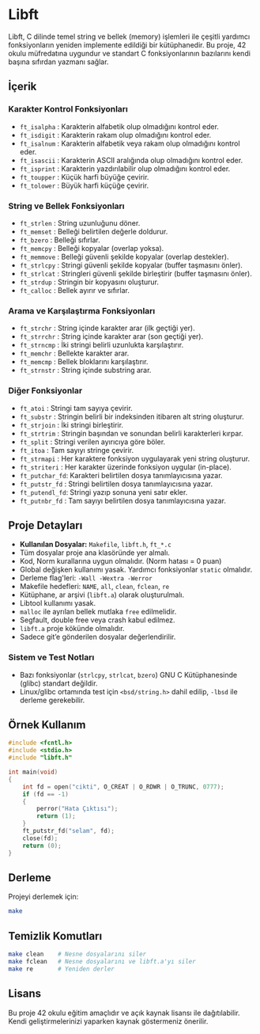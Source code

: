# Libft

Libft, C dilinde temel string ve bellek (memory) işlemleri ile çeşitli yardımcı fonksiyonların yeniden implemente edildiği bir kütüphanedir. Bu proje, 42 okulu müfredatına uygundur ve standart C fonksiyonlarının bazılarını kendi başına sıfırdan yazmanı sağlar.

## İçerik

### Karakter Kontrol Fonksiyonları

- `ft_isalpha`   : Karakterin alfabetik olup olmadığını kontrol eder.
- `ft_isdigit`   : Karakterin rakam olup olmadığını kontrol eder.
- `ft_isalnum`   : Karakterin alfabetik veya rakam olup olmadığını kontrol eder.
- `ft_isascii`   : Karakterin ASCII aralığında olup olmadığını kontrol eder.
- `ft_isprint`   : Karakterin yazdırılabilir olup olmadığını kontrol eder.
- `ft_toupper`   : Küçük harfi büyüğe çevirir.
- `ft_tolower`   : Büyük harfi küçüğe çevirir.

### String ve Bellek Fonksiyonları

- `ft_strlen`    : String uzunluğunu döner.
- `ft_memset`    : Belleği belirtilen değerle doldurur.
- `ft_bzero`     : Belleği sıfırlar.
- `ft_memcpy`    : Belleği kopyalar (overlap yoksa).
- `ft_memmove`   : Belleği güvenli şekilde kopyalar (overlap destekler).
- `ft_strlcpy`   : Stringi güvenli şekilde kopyalar (buffer taşmasını önler).
- `ft_strlcat`   : Stringleri güvenli şekilde birleştirir (buffer taşmasını önler).
- `ft_strdup`    : Stringin bir kopyasını oluşturur.
- `ft_calloc`    : Bellek ayırır ve sıfırlar.

### Arama ve Karşılaştırma Fonksiyonları

- `ft_strchr`    : String içinde karakter arar (ilk geçtiği yer).
- `ft_strrchr`   : String içinde karakter arar (son geçtiği yer).
- `ft_strncmp`   : İki stringi belirli uzunlukta karşılaştırır.
- `ft_memchr`    : Bellekte karakter arar.
- `ft_memcmp`    : Bellek bloklarını karşılaştırır.
- `ft_strnstr`   : String içinde substring arar.

### Diğer Fonksiyonlar

- `ft_atoi`      : Stringi tam sayıya çevirir.
- `ft_substr`    : Stringin belirli bir indeksinden itibaren alt string oluşturur.
- `ft_strjoin`   : İki stringi birleştirir.
- `ft_strtrim`   : Stringin başından ve sonundan belirli karakterleri kırpar.
- `ft_split`     : Stringi verilen ayırıcıya göre böler.
- `ft_itoa`      : Tam sayıyı stringe çevirir.
- `ft_strmapi`   : Her karaktere fonksiyon uygulayarak yeni string oluşturur.
- `ft_striteri`  : Her karakter üzerinde fonksiyon uygular (in-place).
- `ft_putchar_fd`: Karakteri belirtilen dosya tanımlayıcısına yazar.
- `ft_putstr_fd` : Stringi belirtilen dosya tanımlayıcısına yazar.
- `ft_putendl_fd`: Stringi yazıp sonuna yeni satır ekler.
- `ft_putnbr_fd` : Tam sayıyı belirtilen dosya tanımlayıcısına yazar.

## Proje Detayları

- **Kullanılan Dosyalar:** `Makefile`, `libft.h`, `ft_*.c`
- Tüm dosyalar proje ana klasöründe yer almalı.
- Kod, Norm kurallarına uygun olmalıdır. (Norm hatası = 0 puan)
- Global değişken kullanımı yasak. Yardımcı fonksiyonlar `static` olmalıdır.
- Derleme flag'leri: `-Wall -Wextra -Werror`
- Makefile hedefleri: `NAME`, `all`, `clean`, `fclean`, `re`
- Kütüphane, ar arşivi (`libft.a`) olarak oluşturulmalı.
- Libtool kullanımı yasak.
- `malloc` ile ayrılan bellek mutlaka `free` edilmelidir.
- Segfault, double free veya crash kabul edilmez.
- `libft.a` proje kökünde olmalıdır.
- Sadece git’e gönderilen dosyalar değerlendirilir.

### Sistem ve Test Notları

- Bazı fonksiyonlar (`strlcpy`, `strlcat`, `bzero`) GNU C Kütüphanesinde (glibc) standart değildir.
- Linux/glibc ortamında test için `<bsd/string.h>` dahil edilip, `-lbsd` ile derleme gerekebilir.

## Örnek Kullanım

```c
#include <fcntl.h>
#include <stdio.h>
#include "libft.h"

int main(void)
{
    int fd = open("cikti", O_CREAT | O_RDWR | O_TRUNC, 0777);
    if (fd == -1)
    {
        perror("Hata Çıktısı");
        return (1);
    }
    ft_putstr_fd("selam", fd);
    close(fd);
    return (0);
}
```

## Derleme

Projeyi derlemek için:
```sh
make
```

## Temizlik Komutları

```sh
make clean    # Nesne dosyalarını siler
make fclean   # Nesne dosyalarını ve libft.a'yı siler
make re       # Yeniden derler
```

## Lisans

Bu proje 42 okulu eğitim amaçlıdır ve açık kaynak lisansı ile dağıtılabilir. Kendi geliştirmelerinizi yaparken kaynak göstermeniz önerilir.
